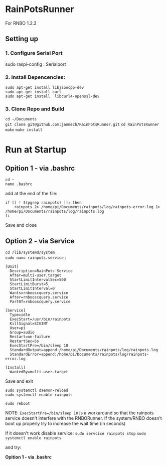 # RainPotsRunner

For RNBO 1.2.3

## Setting up

### 1. Configure Serial Port
sudo raspi-config : Serialport

### 2. Install Depencencies: 
`sudo apt-get install libjsoncpp-dev`   
`sudo apt-get install curl`  
`sudo apt-get install  libcurl4-openssl-dev`    

### 3. Clone Repo and Build
`cd ~/Documents`  
`git clone git@github.com:janmech/RainPotsRunner.git`
`cd RainPotsRunner`
`make`
`make install`


# Run at Startup

## Opition 1 - via .bashrc
`cd ~`  
`namo .bashrc`  

add at the end of the file:


```
if [[ ! $(pgrep rainpots) ]]; then
    rainpots 2> /home/pi/Documents/rainpots/log/rainpots-error.log 1> /home/pi/Documents/rainpots/log/rainpots.log
fi
```
Save and close

## Option 2 - via Service

`cd /lib/systemd/system`  
`sudo nano rainpots.service` :    

```
[Unit]
  Description=RainPots Service
  After=multi-user.target
  StartLimitIntervalSec=500
  StartLimitBurst=5
  StartLimitInterval=0
  Wants=rnbooscquery.service
  After=rnbooscquery.service
  PartOf=rnbooscquery.service

[Service]
  Type=idle
  ExecStart=/usr/bin/rainpots
  KillSignal=SIGINT
  User=pi
  Group=audio
  Restart=on-failure
  RestartSec=5s
  ExecStartPre=/bin/sleep 10
  StandardOutput=append:/home/pi/Documents/rainpots/log/rainpots.log
  StandardError=append:/home/pi/Documents/rainpots/log/rainpots-error.log

[Install]
  WantedBy=multi-user.target
```
Save and exit  

`sudo systemctl daemon-reload`  
`sudo systemctl enable rainpots`  

`sudo reboot` 



NOTE: 
`ExecStartPre=/bin/sleep 10` is a workaround so that the rainpots service doesn't interfere with the RNBORunner. If the system/RNBO doesn't boot up properly try to increase the wait time (in seconds)

If it doesn't work disable service: 
`sudo servcice rainpots stop`
`sudo systemctl enable rainpots` 

and try:  

 **Opition 1 - via .bashrc**

